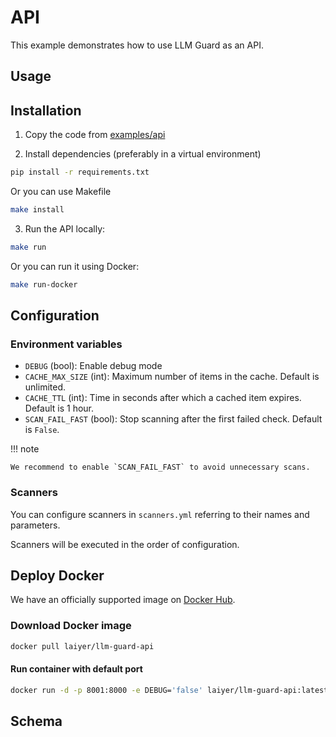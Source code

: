 # API

This example demonstrates how to use LLM Guard as an API.

## Usage

## Installation

1. Copy the code from [examples/api](https://github.com/laiyer-ai/llm-guard/tree/main/examples/api)

2. Install dependencies (preferably in a virtual environment)

```sh
pip install -r requirements.txt
```

Or you can use Makefile

```sh
make install
```

3. Run the API locally:

```sh
make run
```

Or you can run it using Docker:

```sh
make run-docker
```

## Configuration

### Environment variables

- `DEBUG` (bool): Enable debug mode
- `CACHE_MAX_SIZE` (int): Maximum number of items in the cache. Default is unlimited.
- `CACHE_TTL` (int): Time in seconds after which a cached item expires. Default is 1 hour.
- `SCAN_FAIL_FAST` (bool): Stop scanning after the first failed check. Default is `False`.

!!! note

    We recommend to enable `SCAN_FAIL_FAST` to avoid unnecessary scans.

### Scanners

You can configure scanners in `scanners.yml` referring to their names and parameters.

Scanners will be executed in the order of configuration.

## Deploy Docker

We have an officially supported image on [Docker Hub](https://hub.docker.com/repository/docker/laiyer/llm-guard-api/general).

### Download Docker image

```sh
docker pull laiyer/llm-guard-api
```

#### Run container with default port

```sh
docker run -d -p 8001:8000 -e DEBUG='false' laiyer/llm-guard-api:latest
```

## Schema

<swagger-ui src="https://raw.githubusercontent.com/laiyer-ai/llm-guard/main/examples/api/openapi.json" />
